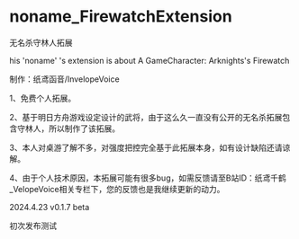 # noname_FirewatchExtension
无名杀守林人拓展

his 'noname' 's extension is about A GameCharacter: Arknights's Firewatch 

制作：纸鸢函音/InvelopeVoice

1、免费个人拓展。

2、基于明日方舟游戏设定设计的武将，由于这么久一直没有公开的无名杀拓展包含守林人，所以制作了该拓展。

3、本人对桌游了解不多，对强度把控完全基于此拓展本身，如有设计缺陷还请谅解。

4、由于个人技术原因，本拓展可能有很多bug，如需反馈请至B站ID：纸鸢千鹤_VelopeVoice相关专栏下，您的反馈也是我继续更新的动力。

2024.4.23 v0.1.7 beta

初次发布测试